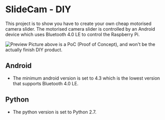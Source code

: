 # SlideCam - DIY
This project is to show you have to create your own cheap motorised camera slider.
The motorised camera slider is controlled by an Android device which uses Bluetooth 4.0 LE to control the Raspberry Pi.

![Preview](https://lh5.googleusercontent.com/-BbFH4cU_Lyc/VSac-j1RudI/AAAAAAAAQ40/HoHvpLCkobI/w3196-h1960-no/2015-04-09.jpg)
Picture above is a PoC (Proof of Concept), and won't be the actually finish DIY product.

## Android
- The minimum android version is set to 4.3 which is the lowest version that supports Bluetooth 4.0 LE.

## Python
- The python version is set to Python 2.7.
